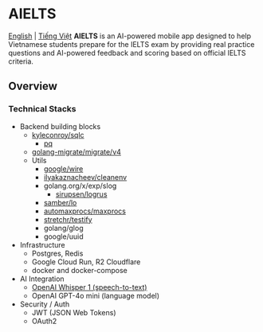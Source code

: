 # AIELTS
[English](./README.md) | [Tiếng Việt](./README.vi.md)
**AIELTS** is an AI-powered mobile app designed to help Vietnamese students prepare for the IELTS exam by providing real practice questions and AI-powered feedback and scoring based on official IELTS criteria.

## Overview

### Technical Stacks
- Backend building blocks
  - [kyleconroy/sqlc](https://github.com/kyleconroy/sqlc)
    - [pq](github.com/lib/pq)
  - [golang-migrate/migrate/v4](https://github.com/golang-migrate/migrate)
  - Utils
    - [google/wire](github.com/google/wire)
    - [ilyakaznacheev/cleanenv](https://github.com/ilyakaznacheev/cleanenv)
    - golang.org/x/exp/slog
      - [sirupsen/logrus](https://github.com/sirupsen/logrus)
    - [samber/lo](https://github.com/samber/lo)
    - [automaxprocs/maxprocs](go.uber.org/automaxprocs/maxprocs)
    - [stretchr/testify](github.com/stretchr/testify)
    - golang/glog
    - google/uuid
- Infrastructure
  - Postgres, Redis
  - Google Cloud Run, R2 Cloudflare
  - docker and docker-compose
- AI Integration
  - [OpenAI Whisper 1 (speech-to-text)](https://platform.openai.com/docs/models/whisper-1)
  - OpenAI GPT-4o mini (language model)
- Security / Auth
  - JWT (JSON Web Tokens)
  - OAuth2
